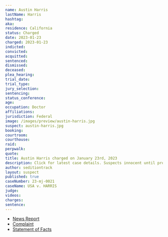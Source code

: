 ```yaml
---
name: Austin Harris
lastName: Harris
hashtag:
aka:
residence: California
status: Charged
date: 2023-01-23
charged: 2023-01-23
indicted:
convicted:
acquitted:
sentenced:
dismissed:
deceased:
plea_hearing:
trial_date:
trial_type:
jury_selection:
sentencing:
status_conference:
age:
occupation: Doctor
affiliations:
jurisdiction: Federal
image: /images/preview/austin-harris.jpg
suspect: austin-harris.jpg
booking:
courtroom:
courthouse:
raid:
perpwalk:
quote:
title: Austin Harris charged on January 23rd, 2023
description: Click for latest case details. Suspects innocent until proven guilty.
author: seditiontrack
layout: suspect
published: true
caseNumber: 23-mj-0021
caseName: USA v. HARRIS
judge:
videos:
charges:
sentence:
---
```

- [News Report](https://news.yahoo.com/doctor-faces-jan-6-charges-150131506.html?guccounter=1&guce_referrer=aHR0cHM6Ly93d3cuZ29vZ2xlLmNvbS8&guce_referrer_sig=AQAAAI-NqzalFyhZ1b9--Dlz1G3f6QEvt5rgYuhsGXhk6i-GzE77JVj_dEWwxbhionD0Pl2XheAFkQ4TqiA76gQd4ygkCFvB2tpabPe3lqgMTwHT39oFXxQDhGO_F_Wt_apuA_PHlgNvMgHMK6rlxA1_w8F1X6HO2cO6OBepYKp5R05l)
- [Complaint](https://www.justice.gov/usao-dc/case-multi-defendant/file/1567431/download)
- [Statement of Facts](https://www.justice.gov/usao-dc/case-multi-defendant/file/1567436/download)
